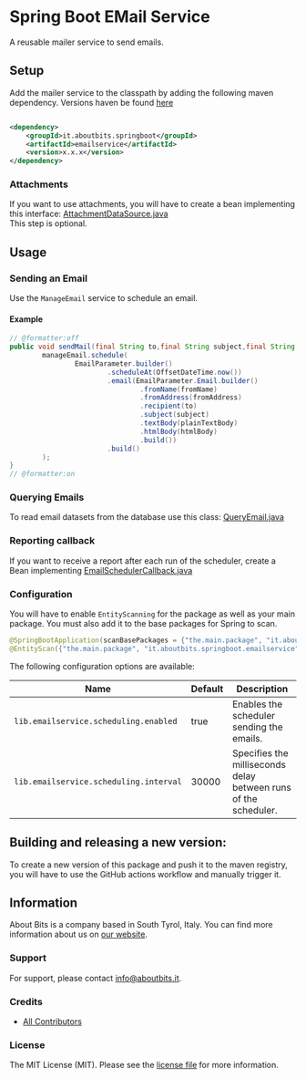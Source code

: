 # Spring Boot EMail Service

A reusable mailer service to send emails.

## Setup

Add the mailer service to the classpath by adding the following maven dependency. Versions haven be found [here](../../packages)

```xml

<dependency>
    <groupId>it.aboutbits.springboot</groupId>
    <artifactId>emailservice</artifactId>
    <version>x.x.x</version>
</dependency>
```

### Attachments

If you want to use attachments, you will have to create a bean implementing this interface: [AttachmentDataSource.java](src%2Fmain%2Fjava%2Fit%2Faboutbits%2Fspringboot%2Femailservice%2Flib%2FAttachmentDataSource.java)  
This step is optional.

## Usage

### Sending an Email

Use the `ManageEmail` service to schedule an email.

#### Example

```java
// @formatter:off
public void sendMail(final String to,final String subject,final String htmlBody,final String plainTextBody) {
        manageEmail.schedule(
                EmailParameter.builder()
                        .scheduleAt(OffsetDateTime.now())
                        .email(EmailParameter.Email.builder()
                                .fromName(fromName)
                                .fromAddress(fromAddress)
                                .recipient(to)
                                .subject(subject)
                                .textBody(plainTextBody)
                                .htmlBody(htmlBody)
                                .build())
                        .build()
        );
}
// @formatter:on 
```

### Querying Emails

To read email datasets from the database use this class: [QueryEmail.java](src%2Fmain%2Fjava%2Fit%2Faboutbits%2Fspringboot%2Femailservice%2Flib%2Fapplication%2FQueryEmail.java)

### Reporting callback

If you want to receive a report after each run of the scheduler, create a Bean implementing [EmailSchedulerCallback.java](src%2Fmain%2Fjava%2Fit%2Faboutbits%2Fspringboot%2Femailservice%2Flib%2FEmailSchedulerCallback.java)

### Configuration

You will have to enable `EntityScanning` for the package as well as your main package. You must also add it to the base packages for Spring to scan.

```java
@SpringBootApplication(scanBasePackages = {"the.main.package", "it.aboutbits.springboot.emailservice"})
@EntityScan({"the.main.package", "it.aboutbits.springboot.emailservice"})
```

The following configuration options are available:

| Name                                       | Default     | Description                                                             |
|--------------------------------------------|-------------|-------------------------------------------------------------------------|
| `lib.emailservice.scheduling.enabled`      | true        | Enables the scheduler sending the emails.                               |
| `lib.emailservice.scheduling.interval`     | 30000       | Specifies the milliseconds delay between runs of the scheduler.         |

## Building and releasing a new version:

To create a new version of this package and push it to the maven registry, you will have to use the GitHub actions workflow and manually trigger it.

## Information

About Bits is a company based in South Tyrol, Italy. You can find more information about us on [our website](https://aboutbits.it).

### Support

For support, please contact [info@aboutbits.it](mailto:info@aboutbits.it).

### Credits

- [All Contributors](../../contributors)

### License

The MIT License (MIT). Please see the [license file](license.md) for more information.
